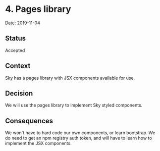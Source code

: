 # 4. Pages library

Date: 2019-11-04

## Status

Accepted

## Context

Sky has a pages library with JSX components available for use.

## Decision

We will use the pages library to implement Sky styled components.

## Consequences

We won't have to hard code our own components, or learn bootstrap. We do need to get an npm registry auth token, and will have to learn how to implement the JSX components.
